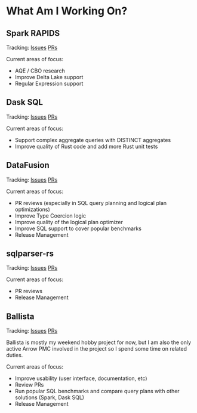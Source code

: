 # What Am I Working On?

## Spark RAPIDS

Tracking: [Issues](https://github.com/NVIDIA/spark-rapids/issues/assigned/andygrove) [PRs](https://github.com/NVIDIA/spark-rapids/pulls/andygrove)

Current areas of focus:

- AQE / CBO research
- Improve Delta Lake support
- Regular Expression support

## Dask SQL

Tracking: [Issues](https://github.com/dask-contrib/dask-sql/issues/assigned/andygrove) [PRs](https://github.com/dask-contrib/dask-sql/pulls/andygrove)

Current areas of focus:

- Support complex aggregate queries with DISTINCT aggregates
- Improve quality of Rust code and add more Rust unit tests

## DataFusion

Tracking: [Issues](https://github.com/apache/arrow-datafusion/issues/assigned/andygrove) [PRs](https://github.com/apache/arrow-datafusion/pulls/andygrove)

Current areas of focus:

- PR reviews (especially in SQL query planning and logical plan optimizations)
- Improve Type Coercion logic
- Improve quality of the logical plan optimizer
- Improve SQL support to cover popular benchmarks
- Release Management 

## sqlparser-rs

Tracking: [Issues](https://github.com/sqlparser-rs/sqlparser-rs/issues/assigned/andygrove) [PRs](https://github.com/sqlparser-rs/sqlparser-rs/pulls/andygrove)

Current areas of focus:

- PR reviews
- Release Management

## Ballista

Tracking: [Issues](https://github.com/apache/arrow-ballista/issues/assigned/andygrove) [PRs](https://github.com/apache/arrow-ballista/pulls/andygrove)

Ballista is mostly my weekend hobby project for now, but I am also the only active Arrow PMC involved in the project so I spend some time on related duties.

Current areas of focus:

- Improve usability (user interface, documentation, etc)
- Review PRs
- Run popular SQL benchmarks and compare query plans with other solutions (Spark, Dask SQL)
- Release Management

